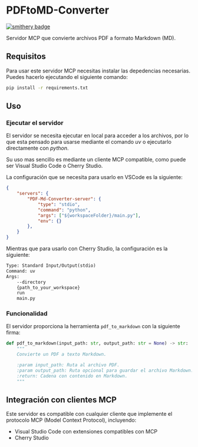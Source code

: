 # PDFtoMD-Converter
[![smithery badge](https://smithery.ai/badge/@javilujann/pdftomd-converter)](https://smithery.ai/server/@javilujann/pdftomd-converter)

Servidor MCP que convierte archivos PDF a formato Markdown (MD).

## Requisitos

Para usar este servidor MCP necesitas instalar las depedencias necesarias. Puedes hacerlo ejecutando el siguiente comando:

```bash
pip install -r requirements.txt
```

## Uso

### Ejecutar el servidor

El servidor se necesita ejecutar en local para acceder a los archivos, por lo que esta pensado para usarse mediante el comando *uv* o ejecutarlo directamente con *python*.

Su uso mas sencillo es mediante un cliente MCP compatible, como puede ser Visual Studio Code o Cherry Studio.



La configuración que se necesita para usarlo en VSCode es la siguiente: 

```json
{
    "servers": {
        "PDF-Md-Converter-server": {
            "type": "stdio",
            "command": "python",
            "args": ["${workspaceFolder}/main.py"],
            "env": {}
        },
    }
}
```

Mientras que para usarlo con Cherry Studio, la configuración es la siguiente:

```txt
Type: Standard Input/Output(stdio)
Command: uv
Args: 
    --directory
    {path_to_your_workspace}
    run
    main.py
```

### Funcionalidad

El servidor proporciona la herramienta `pdf_to_markdown` con la siguiente firma:

```python
def pdf_to_markdown(input_path: str, output_path: str = None) -> str:
    """
    Convierte un PDF a texto Markdown.

    :param input_path: Ruta al archivo PDF.
    :param output_path: Ruta opcional para guardar el archivo Markdown.
    :return: Cadena con contenido en Markdown.
    """
```

## Integración con clientes MCP

Este servidor es compatible con cualquier cliente que implemente el protocolo MCP (Model Context Protocol), incluyendo:

- Visual Studio Code con extensiones compatibles con MCP
- Cherry Studio
